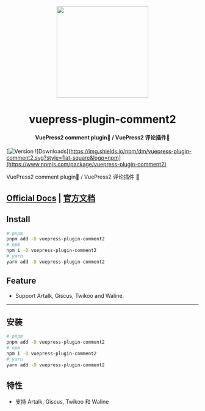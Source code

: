 <!-- markdownlint-disable -->
<p align="center">
  <img width="240" src="https://plugin-comment2.vuejs.press/logo.svg" style="text-align: center;">
</p>
<h1 align="center">vuepress-plugin-comment2</h1>
<h4 align="center">VuePress2 comment plugin💬 / VuePress2 评论插件💬</h4>

[![Version](https://img.shields.io/npm/v/vuepress-plugin-comment2.svg?style=flat-square&logo=npm) ![Downloads](https://img.shields.io/npm/dm/vuepress-plugin-comment2.svg?style=flat-square&logo=npm](https://www.npmjs.com/package/vuepress-plugin-comment2)

<!-- markdownlint-restore -->

VuePress2 comment plugin💬 / VuePress2 评论插件 💬

## [Official Docs](https://plugin-comment2.vuejs.press/) | [官方文档](https://plugin-comment2.vuejs.press/zh/)

## Install

```bash
# pnpm
pnpm add -D vuepress-plugin-comment2
# npm
npm i -D vuepress-plugin-comment2
# yarn
yarn add -D vuepress-plugin-comment2
```

## Feature

- Support Artalk, Giscus, Twikoo and Waline.

---

## 安装

```bash
# pnpm
pnpm add -D vuepress-plugin-comment2
# npm
npm i -D vuepress-plugin-comment2
# yarn
yarn add -D vuepress-plugin-comment2
```

## 特性

- 支持 Artalk, Giscus, Twikoo 和 Waline

